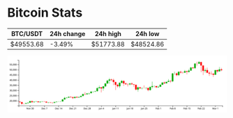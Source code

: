 # Bitcoin Stats

BTC/USDT|24h change|24h high|24h low|
|---|---|---|---|
|$49553.68|-3.49%|$51773.88|$48524.86|

<img src="./chart.svg">

